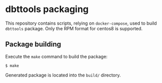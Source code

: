 # dbttools packaging

This repository contains scripts, relying on `docker-compose`, used to build
`dbttools` package. Only the RPM format for centos8 is supported.

## Package building

Execute the `make` command to build the package:
```console
$ make
```

Generated package is located into the `build/` directory.
